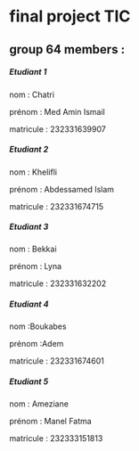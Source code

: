 
<h1>final project TIC </h1>
<h2>group 64 members :</h2>
<h5>Etudiant 1</h5>
<p>nom : Chatri</p>
<p>prénom : Med Amin Ismail</p>
<p>matricule : 232331639907 </p>
<h5>Etudiant 2</h5>
<p>nom : Khelifli</p>
<p>prénom : Abdessamed Islam</p>
<p>matricule : 232331674715</p>
<h5>Etudiant 3</h5>
<p>nom : Bekkai</p>
<p>prénom : Lyna</p>
<p>matricule : 232331632202</p>
<h5>Etudiant 4</h5>
<p>nom :Boukabes </p>
<p>prénom :Adem</p>
<p>matricule : 232331674601</p>
<h5>Etudiant 5</h5>
<p>nom : Ameziane </p>  
<p>prénom : Manel  Fatma</p>
<p>matricule : 232333151813</p>
